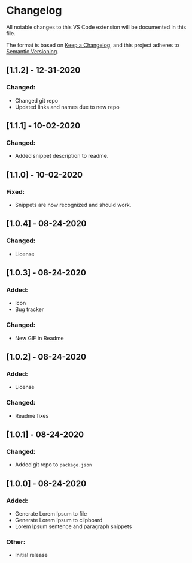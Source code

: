 # Changelog

All notable changes to this VS Code extension will be documented in this file.

The format is based on [Keep a Changelog](https://keepachangelog.com/en/1.0.0/),
and this project adheres to [Semantic Versioning](https://semver.org/spec/v2.0.0.html).

## [1.1.2] - 12-31-2020
### Changed:
- Changed git repo
- Updated links and names due to new repo

## [1.1.1] - 10-02-2020
### Changed:
- Added snippet description to readme.

## [1.1.0] - 10-02-2020
### Fixed:
- Snippets are now recognized and should work.

## [1.0.4] - 08-24-2020
### Changed:
- License

## [1.0.3] - 08-24-2020
### Added:
- Icon
- Bug tracker
### Changed:
- New GIF in Readme

## [1.0.2] - 08-24-2020
### Added:
- License
### Changed:
- Readme fixes

## [1.0.1] - 08-24-2020
### Changed:
- Added git repo to `package.json`

## [1.0.0] - 08-24-2020
### Added:
- Generate Lorem Ipsum to file
- Generate Lorem Ipsum to clipboard
- Lorem Ipsum sentence and paragraph snippets
### Other:
- Initial release
